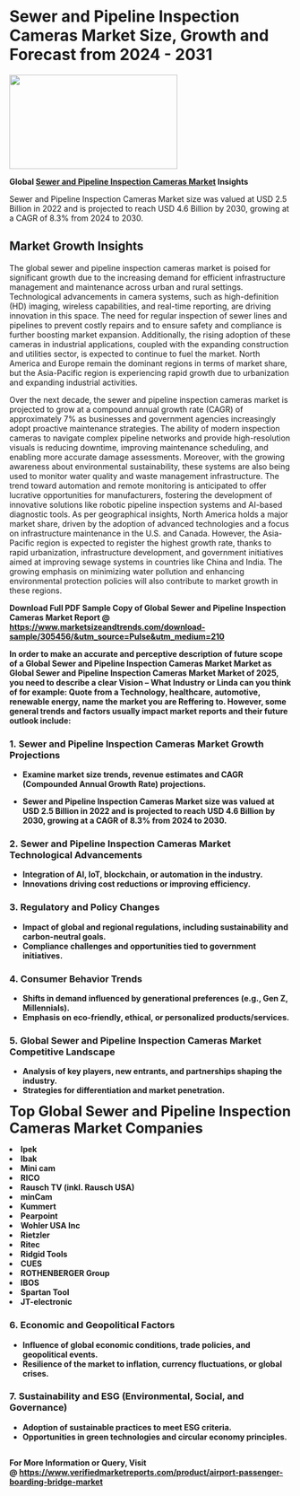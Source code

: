<H1>Sewer and Pipeline Inspection Cameras Market Size, Growth and Forecast from 2024 - 2031</H1><img class="aligncenter size-medium wp-image-584254" src="https://thirdeyenews.in/wp-content/uploads/2024/09/Global-Market-Research-300x168.jpeg" alt="" width="300" height="168" /><p><strong>Global&nbsp;<a href="https://www.marketsizeandtrends.com/download-sample/305456/&amp;utm_source=Pulse&amp;utm_medium=210">Sewer and Pipeline Inspection Cameras Market</a> Insights</strong></p><p>Sewer and Pipeline Inspection Cameras Market size was valued at USD 2.5 Billion in 2022 and is projected to reach USD 4.6 Billion by 2030, growing at a CAGR of 8.3% from 2024 to 2030.</p><p><h2>Market Growth Insights</h2> The global sewer and pipeline inspection cameras market is poised for significant growth due to the increasing demand for efficient infrastructure management and maintenance across urban and rural settings. Technological advancements in camera systems, such as high-definition (HD) imaging, wireless capabilities, and real-time reporting, are driving innovation in this space. The need for regular inspection of sewer lines and pipelines to prevent costly repairs and to ensure safety and compliance is further boosting market expansion. Additionally, the rising adoption of these cameras in industrial applications, coupled with the expanding construction and utilities sector, is expected to continue to fuel the market. North America and Europe remain the dominant regions in terms of market share, but the Asia-Pacific region is experiencing rapid growth due to urbanization and expanding industrial activities. <p><strong></strong></p> <p>Over the next decade, the sewer and pipeline inspection cameras market is projected to grow at a compound annual growth rate (CAGR) of approximately 7% as businesses and government agencies increasingly adopt proactive maintenance strategies. The ability of modern inspection cameras to navigate complex pipeline networks and provide high-resolution visuals is reducing downtime, improving maintenance scheduling, and enabling more accurate damage assessments. Moreover, with the growing awareness about environmental sustainability, these systems are also being used to monitor water quality and waste management infrastructure. The trend toward automation and remote monitoring is anticipated to offer lucrative opportunities for manufacturers, fostering the development of innovative solutions like robotic pipeline inspection systems and AI-based diagnostic tools. As per geographical insights, North America holds a major market share, driven by the adoption of advanced technologies and a focus on infrastructure maintenance in the U.S. and Canada. However, the Asia-Pacific region is expected to register the highest growth rate, thanks to rapid urbanization, infrastructure development, and government initiatives aimed at improving sewage systems in countries like China and India. The growing emphasis on minimizing water pollution and enhancing environmental protection policies will also contribute to market growth in these regions. <p><strong></p><p><span class=""><strong>Download Full PDF Sample Copy of Global Sewer and Pipeline Inspection Cameras Market Report</strong> @ <a href="https://www.marketsizeandtrends.com/download-sample/305456/&amp;utm_source=Pulse&amp;utm_medium=210" target="_blank">https://www.marketsizeandtrends.com/download-sample/305456/&amp;utm_source=Pulse&amp;utm_medium=210</a></span></p><p>In order to make an accurate and perceptive description of future scope of a Global&nbsp;Sewer and Pipeline Inspection Cameras Market Market as Global&nbsp;Sewer and Pipeline Inspection Cameras Market Market of 2025, you need to describe a clear Vision &ndash; What Industry or Linda can you think of for example: Quote from a Technology, healthcare, automotive, renewable energy, name the market you are Reffering to. However, some general trends and factors usually impact market reports and their future outlook include:</p><h3>1.&nbsp;<strong>Sewer and Pipeline Inspection Cameras Market Growth Projections</strong></h3><ul><li>Examine market size trends, revenue estimates and CAGR (Compounded Annual Growth Rate) projections.</li><li><p>Sewer and Pipeline Inspection Cameras Market size was valued at USD 2.5 Billion in 2022 and is projected to reach USD 4.6 Billion by 2030, growing at a CAGR of 8.3% from 2024 to 2030.</p></li></ul><h3>2.&nbsp;<strong>Sewer and Pipeline Inspection Cameras Market Technological Advancements</strong></h3><ul><li>Integration of AI, IoT, blockchain, or automation in the industry.</li><li>Innovations driving cost reductions or improving efficiency.</li></ul><h3>3.&nbsp;<strong>Regulatory and Policy Changes</strong></h3><ul><li>Impact of global and regional regulations, including sustainability and carbon-neutral goals.</li><li>Compliance challenges and opportunities tied to government initiatives.</li></ul><h3>4.&nbsp;<strong>Consumer Behavior Trends</strong></h3><ul><li>Shifts in demand influenced by generational preferences (e.g., Gen Z, Millennials).</li><li>Emphasis on eco-friendly, ethical, or personalized products/services.</li></ul><h3>5.&nbsp;<strong>Global Sewer and Pipeline Inspection Cameras Market Competitive Landscape</strong></h3><ul><li>Analysis of key players, new entrants, and partnerships shaping the industry.</li><li>Strategies for differentiation and market penetration.</li></ul><p data-pm-slice="1 1 []"><span style="color: inherit; font-family: inherit; font-size: 25px;">Top Global Sewer and Pipeline Inspection Cameras Market Companies</span></p><div class="" data-test-id=""><p><li>Ipek</li><li> Ibak</li><li> Mini cam</li><li> RICO</li><li> Rausch TV (inkl. Rausch USA)</li><li> minCam</li><li> Kummert</li><li> Pearpoint</li><li> Wohler USA Inc</li><li> Rietzler</li><li> Ritec</li><li> Ridgid Tools</li><li> CUES</li><li> ROTHENBERGER Group</li><li> IBOS</li><li> Spartan Tool</li><li> JT-electronic</li></p></div><h3>6.&nbsp;<strong>Economic and Geopolitical Factors</strong></h3><ul><li>Influence of global economic conditions, trade policies, and geopolitical events.</li><li>Resilience of the market to inflation, currency fluctuations, or global crises.</li></ul><h3>7.&nbsp;<strong>Sustainability and ESG (Environmental, Social, and Governance)</strong></h3><ul><li>Adoption of sustainable practices to meet ESG criteria.</li><li>Opportunities in green technologies and circular economy principles.</li></ul><h2><strong style="font-size: 14px;">For More Information or Query, Visit @&nbsp;</strong><a style="background-color: #ffffff; font-size: 14px;" href="https://www.marketsizeandtrends.com/report/sewer-and-pipeline-inspection-cameras-market/" target="_blank">https://www.verifiedmarketreports.com/product/airport-passenger-boarding-bridge-market</a></h2>
